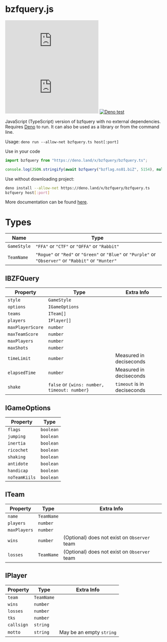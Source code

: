 # bzfquery.js

![GitHub release (latest by date)](https://img.shields.io/github/v/release/The-Noah/bzfquery.js)
[![GitHub license](https://img.shields.io/github/license/The-Noah/bzfquery.js)](LICENSE)
[![Deno test](https://img.shields.io/badge/Deno-v1.5.4-blue)](https://github.com/denoland/deno/releases/tag/v1.5.4)

JavaScript (TypeScript) version of bzfquery with no external dependencies. Requires [Deno](https://deno.land) to run. It can also be used as a library or from the command line.

Usage: `deno run --allow-net bzfquery.ts host[:port]`

Use in your code
```typescript
import bzfquery from "https://deno.land/x/bzfquery/bzfquery.ts";

console.log(JSON.stringify(await bzfquery("bzflag.ns01.biZ", 5154), null, 2));
```

Use without downloading project:
```sh
deno install --allow-net https://deno.land/x/bzfquery/bzfquery.ts
bzfquery host[:port]
```

More documentation can be found [here](https://doc.deno.land/https/deno.land/x/bzfquery/bzfquery.ts).

# Types

| Name       | Type |
| ---------- | ---- |
| `GameStyle` | `"FFA"` or `"CTF"` or `"OFFA"` or `"Rabbit"` |
| `TeamName` | `"Rogue"` or `"Red"` or `"Green"` or `"Blue"` or `"Purple"` or `"Observer"` or `"Rabbit"` or `"Hunter"` |

## IBZFQuery

| Property         | Type | Extra Info |
| ---------------- | ---- | ---------- |
| `style`          | `GameStyle` |
| `options`        | `IGameOptions` |
| `teams`          | `ITeam[]` |
| `players`        | `IPlayer[]` |
| `maxPlayerScore` | `number` |
| `maxTeamScore`   | `number` |
| `maxPlayers`     | `number` |
| `maxShots`       | `number` |
| `timeLimit`      | `number` | Measured in deciseconds |
| `elapsedTime`    | `number` | Measured in deciseconds |
| `shake`          | `false` or `{wins: number, timeout: number}` | `timeout` is in deciseconds |

## IGameOptions

| Property       | Type      |
| -------------- | --------- |
| `flags`        | `boolean` |
| `jumping`      | `boolean` |
| `inertia`      | `boolean` |
| `ricochet`     | `boolean` |
| `shaking`      | `boolean` |
| `antidote`     | `boolean` |
| `handicap`     | `boolean` |
| `noTeamKiils`  | `boolean` |

## ITeam

| Property     | Type       | Extra Info |
| ------------ | ---------- | ---------- |
| `name`       | `TeamName` |
| `players`    | `number`   |
| `maxPlayers` | `number`   |
| `wins`       | `number`   | (Optional) does not exist on `Observer` team |
| `losses`     | `TeamName` | (Optional) does not exist on `Observer` team |

## IPlayer

| Property   | Type       | Extra Info |
| ---------- | ---------- | ---------- |
| `team`     | `TeamName` |
| `wins`     | `number`   |
| `losses`   | `number`   |
| `tks`      | `number`   |
| `callsign` | `string`   |
| `motto`    | `string`   | May be an empty `string` |
